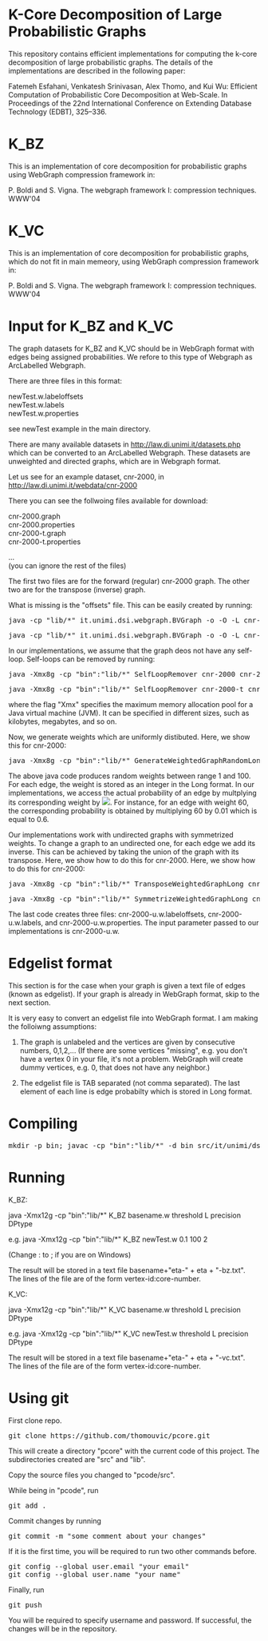# K-Core Decomposition of Large Probabilistic Graphs
This repository contains efficient implementations for computing the k-core decomposition of large probabilistic graphs. The details of the implementations are described in the following paper:

Fatemeh Esfahani, Venkatesh Srinivasan, Alex Thomo, and Kui Wu: Efficient Computation of Probabilistic Core Decomposition at
Web-Scale. In Proceedings of the 22nd International Conference on Extending Database Technology (EDBT), 325–336. 

# K_BZ
This is an implementation of core decomposition for probabilistic graphs using WebGraph compression framework in:

P. Boldi and S. Vigna. The webgraph framework I: compression techniques. WWW'04

# K_VC
This is an implementation of core decomposition for probabilistic graphs, which do not fit in main memeory, using WebGraph compression framework in:

P. Boldi and S. Vigna. The webgraph framework I: compression techniques. WWW'04

# Input for K_BZ and K_VC
The graph datasets for K_BZ and K_VC should be in WebGraph format with edges being assigned probabilities. We refore to this type of Webgraph as ArcLabelled Webgraph. 

There are three files in this format:

newTest.w.labeloffsets<br/>
newTest.w.labels<br/>
newTest.w.properties<br/>

see newTest example in the main directory. 

There are many available datasets in http://law.di.unimi.it/datasets.php which can be converted to an ArcLabelled Webgraph. These datasets are unweighted and directed graphs, which are in Webgraph format.

Let us see for an example dataset, cnr-2000, in http://law.di.unimi.it/webdata/cnr-2000

There you can see the follwoing files available for download:

cnr-2000.graph<br/>
cnr-2000.properties<br/>
cnr-2000-t.graph<br/>
cnr-2000-t.properties

...<br/>
(you can ignore the rest of the files)

The first two files are for the forward (regular) cnr-2000 graph. The other two are for the transpose (inverse) graph. 

What is missing is the "offsets" file. This can be easily created by running:

<pre>
java -cp "lib/*" it.unimi.dsi.webgraph.BVGraph -o -O -L cnr-2000
</pre>
<pre>
java -cp "lib/*" it.unimi.dsi.webgraph.BVGraph -o -O -L cnr-2000-t
</pre>

In our implementations, we assume that the graph deos not have any self-loop. Self-loops can be removed by running:
<pre>
java -Xmx8g -cp "bin":"lib/*" SelfLoopRemover cnr-2000 cnr-2000
</pre>
<pre>
java -Xmx8g -cp "bin":"lib/*" SelfLoopRemover cnr-2000-t cnr-2000-t
</pre>
where the flag "Xmx" specifies the maximum memory allocation pool for a Java virtual machine (JVM). It can be specified in different sizes, such as kilobytes, megabytes, and so on.

Now, we generate weights which are uniformly distibuted. Here, we show this for cnr-2000:
<pre>
java -Xmx8g -cp "bin":"lib/*" GenerateWeightedGraphRandomLong cnr-2000 1 100
</pre>
The above java code produces random weights between range 1 and 100. For each edge, the weight is stored as an integer in the Long format. In our implementations, we access the actual probability of an edge by multplying its corresponding weight by <img src="https://render.githubusercontent.com/render/math?math=10^{-2}">. For instance, for an edge with weight 60, the corresponding probability is obtained by multiplying 60 by 0.01 which is equal to 0.6.

Our implementations work with undirected graphs with symmetrized weights. To change a graph to an undirected one, for each edge we add its inverse. This can be achieved by taking the union of the graph with its transpose. Here, we show how to do this for cnr-2000. Here, we show how to do this for cnr-2000:
<pre>
java -Xmx8g -cp "bin":"lib/*" TransposeWeightedGraphLong cnr-2000 
</pre>
<pre>
java -Xmx8g -cp "bin":"lib/*" SymmetrizeWeightedGraphLong cnr-2000 cnr-2000-t cnr-2000-u
</pre>
The last code creates three files: cnr-2000-u.w.labeloffsets, cnr-2000-u.w.labels, and cnr-2000-u.w.properties. The input parameter passed to our implementations is cnr-2000-u.w. 


# Edgelist format
This section is for the case when your graph is given a text file of edges (known as edgelist). If your graph is already in WebGraph format, skip to the next section.

It is very easy to convert an edgelist file into WebGraph format. I am making the folloiwng assumptions:

1) The graph is unlabeled and the vertices are given by consecutive numbers, 0,1,2,...
(If there are some vertices "missing", e.g. you don't have a vertex 0 in your file, it's not a problem. WebGraph will create dummy vertices, e.g. 0, that does not have any neighbor.)

2) The edgelist file is TAB separated (not comma separated). The last element of each line is edge probabilty which is stored in Long format.

# Compiling

<pre>
mkdir -p bin; javac -cp "bin":"lib/*" -d bin src/it/unimi/dsi/webgraph/labelling/*.java src/*.java
</pre>

# Running
K_BZ:

java -Xmx12g -cp "bin":"lib/*" K_BZ basename.w threshold L precision DPtype 

e.g.
java -Xmx12g -cp "bin":"lib/*" K_BZ newTest.w 0.1 100 2 

(Change : to ; if you are on Windows)

The result will be stored in a text file basename+"eta-" + eta + "-bz.txt". The lines of the file are of the form vertex-id:core-number.

K_VC:

java -Xmx12g -cp "bin":"lib/*" K_VC basename.w threshold L precision DPtype 

e.g.
java -Xmx12g -cp "bin":"lib/*" K_VC newTest.w threshold L precision DPtype 

The result will be stored in a text file basename+"eta-" + eta + "-vc.txt". The lines of the file are of the form vertex-id:core-number.

# Using git
First clone repo.

<pre>
git clone https://github.com/thomouvic/pcore.git
</pre>

This will create a directory "pcore" with the current code of this project. The subdirectories created are "src" and "lib". 

Copy the source files you changed to "pcode/src". 

While being in "pcode", run 
<pre>
git add .
</pre>

Commit changes by running
<pre>
git commit -m "some comment about your changes"
</pre>
If it is the first time, you will be required to run two other commands before. 
<pre>
git config --global user.email "your email"
git config --global user.name "your name"
</pre>

Finally, run
<pre>
git push
</pre>

You will be required to specify username and password. 
If successful, the changes will be in the repository.

